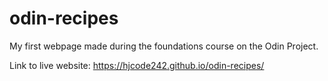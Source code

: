 # odin-recipes

My first webpage made during the foundations course on the Odin Project.

Link to live website: https://hjcode242.github.io/odin-recipes/

